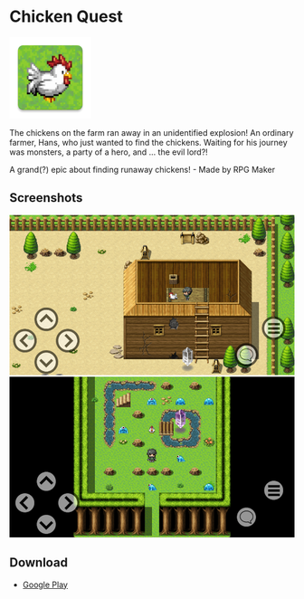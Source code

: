 Chicken Quest
===
![](images/icon144.png)

The chickens on the farm ran away in an unidentified explosion!
An ordinary farmer, Hans, who just wanted to find the chickens. Waiting for his journey was monsters, a party of a hero, and ... the evil lord?!

A grand(?) epic about finding runaway chickens! - Made by RPG Maker

## Screenshots
![](images/Screenshot01.png)
![](images/Screenshot02.png)

## Download
- [Google Play](https://play.google.com/store/apps/details?id=com.lsm1987.chickenquest)

